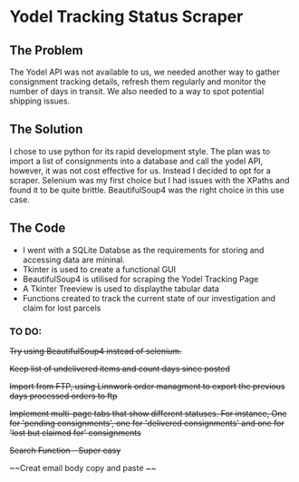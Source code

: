 # Yodel Tracking Status Scraper
## The Problem

The Yodel API was not available to us, we needed another way to gather consignment tracking details, refresh them regularly and monitor the number of days in transit.
We also needed to a way to spot potential shipping issues.

## The Solution

I chose to use python for its rapid development style. The plan was to import a list of consignments into a database and call the yodel API, however, it was not cost effective for us. 
Instead I decided to opt for a scraper. Selenium was my first choice but I had issues with the XPaths and found it to be quite brittle. BeautifulSoup4 was the right choice in this use case.

## The Code
* I went with a SQLite Databse as the requirements for storing and accessing data are mininal.
* Tkinter is used to create a functional GUI
* BeautifulSoup4 is utilised for scraping the Yodel Tracking Page
* A Tkinter Treeview is used to displaythe tabular data
* Functions created to track the current state of our investigation and claim for lost parcels



### TO DO: 
~~Try using BeautifulSoup4 instead of selenium.~~

~~Keep list of undelivered items and count days since posted~~

~~Import from FTP, using Linnwork order managment to export the previous days processed orders to ftp~~

~~Implement multi-page tabs that show different statuses. For instance, One for 'pending consignments', one for 'delivered consignments' and one for 'lost but claimed for' consignments~~

~~Search Function - Super easy~~

~~Creat email body copy and paste ~~
